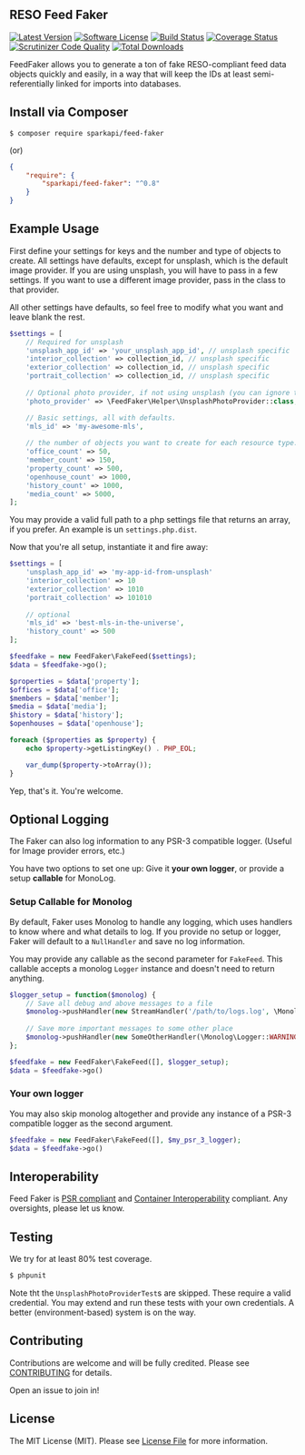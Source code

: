 ## RESO Feed Faker
[![Latest Version](https://img.shields.io/github/release/sparkapi/feed-faker.svg?style=flat-square)](https://github.com/sparkapi/feed-faker/releases)
[![Software License](https://img.shields.io/badge/license-MIT-brightgreen.svg?style=flat-square)](LICENSE.md)
[![Build Status](https://img.shields.io/travis/sparkapi/feed-faker/master.svg?style=flat-square)](https://travis-ci.org/sparkapi/feed-faker)
[![Coverage Status](https://coveralls.io/repos/sparkapi/feed-faker/badge.svg?branch=master)](https://coveralls.io/r/sparkapi/feed-faker?branch=master)
[![Scrutinizer Code Quality](https://scrutinizer-ci.com/g/sparkapi/feed-faker/badges/quality-score.png?b=master)](https://scrutinizer-ci.com/g/sparkapi/feed-faker/?branch=master)
[![Total Downloads](https://img.shields.io/packagist/dt/sparkapi/feed-faker.svg?style=flat-square)](https://packagist.org/packages/sparkapi/feed-faker)

FeedFaker allows you to generate a ton of fake RESO-compliant feed data objects quickly and easily, in a way that will keep the IDs at least semi-referentially linked for imports into databases.

## Install via Composer
`$ composer require sparkapi/feed-faker`

(or)
```json
{
    "require": {
        "sparkapi/feed-faker": "^0.8"
    }
}
```

## Example Usage

First define your settings for keys and the number and type of objects to create.
All settings have defaults, except for unsplash, which is the default image provider.
If you are using unsplash, you will have to pass in a few settings.
If you want to use a different image provider, pass in the class to that provider.

All other settings have defaults, so feel free to modify what you want and leave blank the rest.

```php
$settings = [
    // Required for unsplash
    'unsplash_app_id' => 'your_unsplash_app_id', // unsplash specific
    'interior_collection' => collection_id, // unsplash specific
    'exterior_collection' => collection_id, // unsplash specific
    'portrait_collection' => collection_id, // unsplash specific
        
    // Optional photo provider, if not using unsplash (you can ignore the above, too).
    'photo_provider' => \FeedFaker\Helper\UnsplashPhotoProvider::class,

    // Basic settings, all with defaults.
    'mls_id' => 'my-awesome-mls',
    
    // the number of objects you want to create for each resource type.
    'office_count' => 50,
    'member_count' => 150,
    'property_count' => 500,
    'openhouse_count' => 1000,
    'history_count' => 1000,
    'media_count' => 5000,
];
```

You may provide a valid full path to a php settings file that returns an array, if you prefer. An example is un `settings.php.dist`.

Now that you're all setup, instantiate it and fire away:

```php
$settings = [
    'unsplash_app_id' => 'my-app-id-from-unsplash'
    'interior_collection' => 10
    'exterior_collection' => 1010
    'portrait_collection' => 101010
    
    // optional
    'mls_id' => 'best-mls-in-the-universe',
    'history_count' => 500
];

$feedfake = new FeedFaker\FakeFeed($settings);
$data = $feedfake->go();

$properties = $data['property'];
$offices = $data['office'];
$members = $data['member'];
$media = $data['media'];
$history = $data['history'];
$openhouses = $data['openhouse'];

foreach ($properties as $property) {
    echo $property->getListingKey() . PHP_EOL;

    var_dump($property->toArray());
}
```

Yep, that's it. You're welcome.
    
## Optional Logging
The Faker can also log information to any PSR-3 compatible logger. (Useful for Image provider errors, etc.)

You have two options to set one up: Give it **your own logger**, or provide a setup **callable** for MonoLog.

### Setup Callable for Monolog
By default, Faker uses Monolog to handle any logging, which uses handlers to know where and what details to log. 
If you provide no setup or logger, Faker will default to a `NullHandler` and save no log information.

You may provide any callable as the second parameter for `FakeFeed`. This callable accepts a monolog `Logger` instance and doesn't need to return anything.

```php
$logger_setup = function($monolog) {
    // Save all debug and above messages to a file
    $monolog->pushHandler(new StreamHandler('/path/to/logs.log', \Monolog\Logger::DEBUG));
    
    // Save more important messages to some other place
    $monolog->pushHandler(new SomeOtherHandler(\Monolog\Logger::WARNING));
};

$feedfake = new FeedFaker\FakeFeed([], $logger_setup);
$data = $feedfake->go()
```

### Your own logger
You may also skip monolog altogether and provide any instance of a PSR-3 compatible logger as the second argument.

```php
$feedfake = new FeedFaker\FakeFeed([], $my_psr_3_logger);
$data = $feedfake->go()
```

## Interoperability
Feed Faker is [PSR compliant](http://www.php-fig.org/) and [Container Interoperability](https://github.com/container-interop/container-interop) compliant. Any oversights, please let us know.

## Testing
We try for at least 80% test coverage.
``` bash
$ phpunit
```

Note tht the `UnsplashPhotoProviderTest`s are skipped. These require a valid credential. You may extend and run these tests with your own credentials. A better (environment-based) system is on the way.

## Contributing
Contributions are welcome and will be fully credited. Please see [CONTRIBUTING](CONTRIBUTING.md) for details.

Open an issue to join in!

## License
The MIT License (MIT). Please see [License File](LICENSE.md) for more information.
